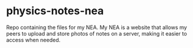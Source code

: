 # physics-notes-nea
Repo containing the files for my NEA. My NEA is a website that allows my peers to upload and store photos of notes on a server, making it easier to access when needed.
